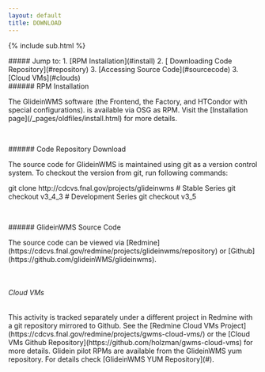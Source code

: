 ```yaml
---
layout: default
title: DOWNLOAD
---
```

{% include sub.html %}

<div class= "jump" markdown="1">
##### Jump to:
1. [RPM Installation](#install)
2. [ Downloading Code Repository](#repository)
3. [Accessing Source Code](#sourcecode)
3. [Cloud VMs](#clouds)

</div>


<div class="section" markdown="1">
   <a name="install" />
###### RPM Installation
<p class="bitas" markdown= "1">
    The GlideinWMS software (the Frontend, the Factory, and HTCondor with special configurations). is available via OSG as RPM.  
    Visit the [Installation page](/_pages/oldfiles/install.html) for more details.  

</p>
<p>&nbsp;  
</p>
  <a name="repository" />
###### Code Repository Download
<p class="bitas" markdown="1">
    The source code for GlideinWMS is maintained using git as a version control system. To checkout the version from git, run following commands:
</p>
<p class="codeexample" markdown="1">
  git clone http://cdcvs.fnal.gov/projects/glideinwms  
  # Stable Series  
  git checkout v3_4_3  
  # Development Series  
  git checkout v3_5  


</p>

<p>&nbsp;    
</p>

<a name="sourcecode" />
###### GlideinWMS Source Code
<p class="bitas" markdown="1">
The source code can be viewed via
[Redmine](https://cdcvs.fnal.gov/redmine/projects/glideinwms/repository)
 or [Github](https://github.com/glideinWMS/glideinwms).  
</p>   


<p>&nbsp;  
</p>

###### Cloud VMs
<a name="clouds" />
<p class="bitas" markdown="1">
This activity is tracked separately under a different project in Redmine with a git repository mirrored to Github.  
See the [Redmine Cloud VMs Project](https://cdcvs.fnal.gov/redmine/projects/gwms-cloud-vms/) or the [Cloud VMs Github Repository](https://github.com/holzman/gwms-cloud-vms) for more details.  
Glidein pilot RPMs are available from the GlideinWMS yum repository. For details check [GlideinWMS YUM Repository](#).
</p>

